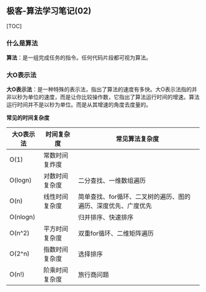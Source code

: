 ## 极客-算法学习笔记(02)

[TOC]

### 什么是算法

**算法**：是一组完成任务的指令。任何代码片段都可视为算法。

### 大O表示法

**大O表示法**：是一种特殊的表示法，指出了算法的速度有多快。大O表示法指的并非以秒为单位的速度，而是让你比较操作数，它指出了算法运行时间的增速。算法运行时间并不是以秒为单位。而是从其增速的角度去度量的。

**常见的时间复杂度**

| 大O表示法 | 时间复杂度     | 常见算法复杂度                                               |
| --------- | -------------- | ------------------------------------------------------------ |
| O(1)      | 常数时间复炸度 |                                                              |
| O(logn)   | 对数时间复杂度 | 二分查找、一维数组遍历                                       |
| O(n)      | 线性时间复杂度 | 简单查找、for循环、二叉树的遍历、图的遍历、深度优先、广度优先 |
| O(nlogn)  |                | 归并排序、快速排序                                           |
| O(n^2)    | 平方时间复杂度 | 双重for循环、二维矩阵遍历                                    |
| O(2^n)    | 指数时间复杂度 | 选择排序                                                     |
| O(n!)     | 阶乘时间复杂度 | 旅行商问题                                                   |


